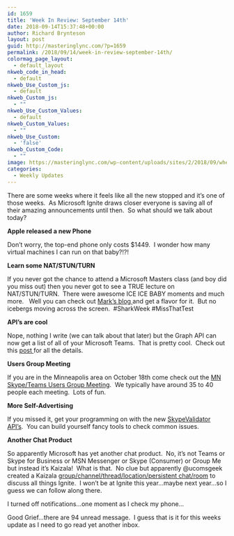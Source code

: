 ```yaml
---
id: 1659
title: 'Week In Review: September 14th'
date: 2018-09-14T15:37:48+00:00
author: Richard Brynteson
layout: post
guid: http://masteringlync.com/?p=1659
permalink: /2018/09/14/week-in-review-september-14th/
colormag_page_layout:
  - default_layout
nkweb_code_in_head:
  - default
nkweb_Use_Custom_js:
  - default
nkweb_Custom_js:
  - ""
nkweb_Use_Custom_Values:
  - default
nkweb_Custom_Values:
  - ""
nkweb_Use_Custom:
  - 'false'
nkweb_Custom_Code:
  - ""
image: https://masteringlync.com/wp-content/uploads/sites/2/2018/09/where-is-everyone-charlie-brown-cartoon.jpg
categories:
  - Weekly Updates
---
```

There are some weeks where it feels like all the new stopped and it&#8217;s one of those weeks.  As Microsoft Ignite draws closer everyone is saving all of their amazing announcements until then.  So what should we talk about today?

**Apple released a new Phone**

Don&#8217;t worry, the top-end phone only costs $1449.  I wonder how many virtual machines I can run on that baby?!?!

**Learn some NAT/STUN/TURN**

If you never got the chance to attend a Microsoft Masters class (and boy did you miss out) then you never got to see a TRUE lecture on NAT/STUN/TURN.  There were awesome ICE ICE BABY moments and much more.   Well you can check out <a href="https://blog.valeconsulting.co.uk/2018/09/11/microsoft-teams-stun-turn-and-nat-get-your-media-right/amp/?__twitter_impression=true" target="_blank" rel="noopener">Mark&#8217;s blog </a>and get a flavor for it.  But no icebergs moving across the screen.  #SharkWeek #MissThatTest

**API&#8217;s are cool**

Nope, nothing I write (we can talk about that later) but the Graph API can now get a list of all of your Microsoft Teams.  That is pretty cool.  Check out this <a href="https://alexholmeset.blog/2018/09/10/find-all-teams-teams-using-graph-api-and-powershell/" target="_blank" rel="noopener">post </a>for all the details.

**Users Group Meeting**

If you are in the Minneapolis area on October 18th come check out the <a href="https://www.meetup.com/MinnesotaLyncUserGroup/events/254656114/" target="_blank" rel="noopener">MN Skype/Teams Users Group Meeting</a>.  We typically have around 35 to 40 people each meeting.  Lots of fun.

**More Self-Advertising**

If you missed it, get your programming on with the new <a href="https://masteringlync.com/2018/09/13/validator-sdk-update/" target="_blank" rel="noopener">SkypeValidator API&#8217;s</a>.  You can build yourself fancy tools to check common issues.

**Another Chat Product**

So apparently Microsoft has yet another chat product.  No, it&#8217;s not Teams or Skype for Business or MSN Messenger or Skype (Consumer) or Group Me but instead it&#8217;s Kaizala!  What is that.  No clue but apparently @ucomsgeek created a Kaizala <a href="https://t.co/wHlSZwUETy" target="_blank" rel="noopener">group/channel/thread/location/persistent chat/room</a> to discuss all things Ignite.  I won&#8217;t be at Ignite this year&#8230;maybe next year&#8230;so I guess we can follow along there.

I turned off notifications&#8230;one moment as I check my phone&#8230;

Good Grief&#8230;there are 94 unread message.  I guess that is it for this weeks update as I need to go read yet another inbox.